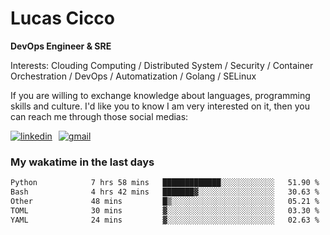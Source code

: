 # Lucas Cicco

**DevOps Engineer & SRE**

Interests: Clouding Computing / Distributed System / Security / Container Orchestration / DevOps / Automatization / Golang / SELinux

If you are willing to exchange knowledge about languages, programming skills and culture. I'd like you to know I am very interested on it, then you can reach me through those social medias:

<div style="display: flex; align-items: center; gap: 10px;">
  <a href="https://www.linkedin.com/in/lucas-vitor-de-cicco" target="_blank">
    <img
      src="https://img.shields.io/badge/-LinkedIn-%230077B5?style=for-the-badge&logo=linkedin&logoColor=white"
      alt="linkedin"
      target="_blank" 
    />
  </a>
  <a href="mailto:lucasvitorx1@gmail.com">
      <img
        src="https://img.shields.io/badge/-Gmail-%23333?style=for-the-badge&logo=gmail&logoColor=white"
        alt="gmail"
        target="_blank"
      />
  </a>
</div>

### My wakatime in the last days

<!--START_SECTION:waka-->

```txt
Python            7 hrs 58 mins   █████████████░░░░░░░░░░░░   51.90 %
Bash              4 hrs 42 mins   ███████▓░░░░░░░░░░░░░░░░░   30.63 %
Other             48 mins         █▒░░░░░░░░░░░░░░░░░░░░░░░   05.21 %
TOML              30 mins         ▓░░░░░░░░░░░░░░░░░░░░░░░░   03.30 %
YAML              24 mins         ▓░░░░░░░░░░░░░░░░░░░░░░░░   02.63 %
```

<!--END_SECTION:waka-->
